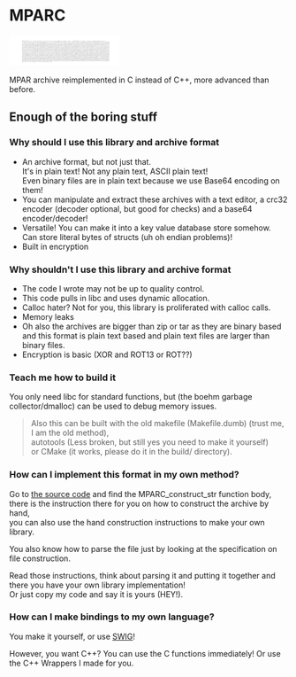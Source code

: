 # MPARC

![Logo is the MPARC archive behind an #ffffff background lmao](./img/logo.png)

MPAR archive reimplemented in C instead of C++, more advanced than before.



## Enough of the boring stuff


### Why should I use this library and archive format

- An archive format, but not just that.  
It's in plain text! Not any plain text, ASCII plain text!  
Even binary files are in plain text because we use Base64 encoding on them!
- You can manipulate and extract these archives with a text editor, a crc32 encoder (decoder optional, but good for checks) and a base64 encoder/decoder!
- Versatile! You can make it into a key value database store somehow. Can store literal bytes of structs (uh oh endian problems)!
- Built in encryption


### Why shouldn't I use this library and archive format

- The code I wrote may not be up to quality control.  
- This code pulls in libc and uses dynamic allocation.  
- Calloc hater? Not for you, this library is proliferated with calloc calls.  
- Memory leaks
- Oh also the archives are bigger than zip or tar as they are binary based and this format is plain text based and plain text files are larger than binary files.
- Encryption is basic (XOR and ROT13 or ROT??)


### Teach me how to build it

You only need libc for standard functions, but (the boehm garbage collector/dmalloc) can be used to debug memory issues.

> Also this can be built with the old makefile (Makefile.dumb) (trust me, I am the old method),  
autotools (Less broken, but still yes you need to make it yourself)  
or CMake (it works, please do it in the build/ directory).


### How can I implement this format in my own method?

Go to [the source code](./mparc.c) and find the MPARC_construct_str function body,  
there is the instruction there for you on how to construct the archive by hand,  
you can also use the hand construction instructions to make your own library.

You also know how to parse the file just by looking at the specification on file construction.

Read those instructions, think about parsing it and putting it together and there you have your own library implementation!  
Or just copy my code and say it is yours (HEY!).


### How can I make bindings to my own language?

You make it yourself, or use [SWIG](./mparc.swigi)!

However, you want C++? You can use the C functions immediately! Or use the C++ Wrappers I made for you.
